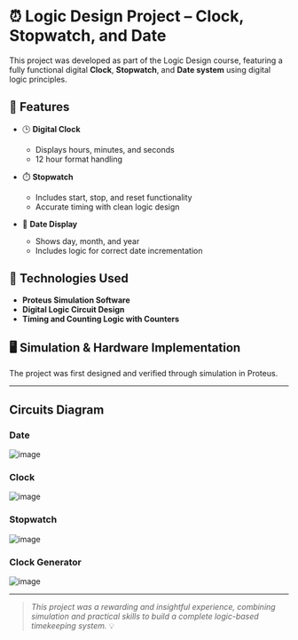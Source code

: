 # ⏰ Logic Design Project – Clock, Stopwatch, and Date

This project was developed as part of the Logic Design course, featuring a fully functional digital **Clock**, **Stopwatch**, and **Date system** using digital logic principles.

## 🔧 Features

- 🕒 **Digital Clock**  
  - Displays hours, minutes, and seconds  
  - 12 hour format handling

- ⏱️ **Stopwatch**  
  - Includes start, stop, and reset functionality  
  - Accurate timing with clean logic design

- 📅 **Date Display**  
  - Shows day, month, and year  
  - Includes logic for correct date incrementation

## 🧠 Technologies Used

- **Proteus Simulation Software**
- **Digital Logic Circuit Design**
- **Timing and Counting Logic with Counters**

## 🖥️ Simulation & Hardware Implementation

The project was first designed and verified through simulation in Proteus.












-------------------------------------------------------------------------------------------------------------------------------------------
## Circuits Diagram

### Date 

![image](https://github.com/user-attachments/assets/ae3b28f9-9f89-4330-96df-86cb322b20e3)

### Clock

![image](https://github.com/user-attachments/assets/3ad79a66-057e-4096-8e61-1f2760707b61)

### Stopwatch

![image](https://github.com/user-attachments/assets/ef413c82-482c-478f-be1a-55f34b9643a9)


### Clock Generator

![image](https://github.com/user-attachments/assets/b2bd2603-0a61-4398-8c03-bbc56a22e902)

---

> *This project was a rewarding and insightful experience, combining simulation and practical skills to build a complete logic-based timekeeping system.* 💡
